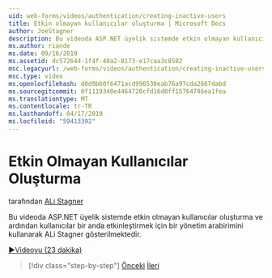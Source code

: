```yaml
---
uid: web-forms/videos/authentication/creating-inactive-users
title: Etkin olmayan kullanıcılar oluşturma | Microsoft Docs
author: JoeStagner
description: Bu videoda ASP.NET üyelik sistemde etkin olmayan kullanıcılar oluşturma ve ardından kullanıcılar bir etkinleştirmek için bir yönetim arabirimi kullanarak ALi Stagner kılavuzluk eder...
ms.author: riande
ms.date: 09/16/2010
ms.assetid: dc572644-1f4f-40a2-8173-e17caa3c8582
msc.legacyurl: /web-forms/videos/authentication/creating-inactive-users
msc.type: video
ms.openlocfilehash: d0d9bb0f6471acd996530eab76a97cda2667dabd
ms.sourcegitcommit: 0f1119340e4464720cfd16d0ff15764746ea1fea
ms.translationtype: MT
ms.contentlocale: tr-TR
ms.lasthandoff: 04/17/2019
ms.locfileid: "59413392"
---
```

# <a name="creating-inactive-users"></a>Etkin Olmayan Kullanıcılar Oluşturma

tarafından [ALi Stagner](https://github.com/JoeStagner)

Bu videoda ASP.NET üyelik sistemde etkin olmayan kullanıcılar oluşturma ve ardından kullanıcılar bir anda etkinleştirmek için bir yönetim arabirimini kullanarak ALi Stagner gösterilmektedir.

[&#9654;Videoyu (23 dakika)](https://channel9.msdn.com/Blogs/ASP-NET-Site-Videos/creating-inactive-users)

> [!div class="step-by-step"]
> [Önceki](simple-web-service-authentication.md)
> [İleri](sql-injection-defense.md)
